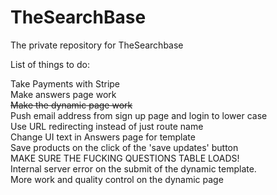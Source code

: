 # TheSearchBase
The private repository for TheSearchbase

List of things to do:

Take Payments with Stripe<br />
Make answers page work<br />
~~Make the dynamic page work~~<br />
Push email address from sign up page and login to lower case <br />
Use URL redirecting instead of just route name <br />
<BUG> Change UI text in Answers page for template <br />
<BUG> Save products on the click of the 'save updates' button <br />
<BUG> MAKE SURE THE FUCKING QUESTIONS TABLE LOADS! <BUG> <br />
<BUG> Internal server error on the submit of the dynamic template. <BUG> <br />
More work and quality control on the dynamic page <br />

